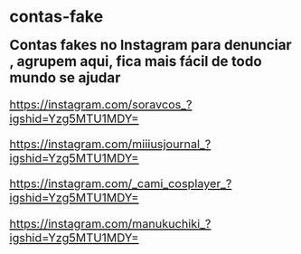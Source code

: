 # contas-fake
<big><big><big><b>Contas fakes no Instagram para denunciar
, agrupem aqui, fica mais fácil de todo mundo se ajudar</b><big></big>


https://instagram.com/soravcos_?igshid=Yzg5MTU1MDY=

https://instagram.com/miiiusjournal_?igshid=Yzg5MTU1MDY=

https://instagram.com/_cami_cosplayer_?igshid=Yzg5MTU1MDY=

https://instagram.com/manukuchiki_?igshid=Yzg5MTU1MDY=
